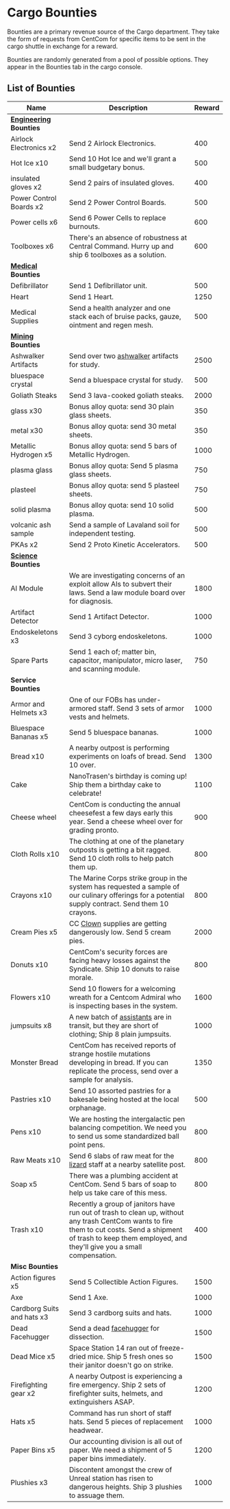 # Cargo Bounties

Bounties are a primary revenue source of the Cargo department. They take the form of requests from CentCom for specific items to be sent in the cargo shuttle in exchange for a reward.

Bounties are randomly generated from a pool of possible options. They appear in the Bounties tab in the cargo console.

## List of Bounties

| Name                                        | Description                                                  | Reward |
| ------------------------------------------- | ------------------------------------------------------------ | ------ |
| **[Engineering](engineer.md)** **Bounties** |                                                              |        |
| Airlock Electronics x2                      | Send 2 Airlock Electronics.                                  | 400    |
| Hot Ice x10                                 | Send 10 Hot Ice and we'll grant a small budgetary bonus.     | 500    |
| insulated gloves x2                         | Send 2 pairs of insulated gloves.                            | 400    |
| Power Control Boards x2                     | Send 2 Power Control Boards.                                 | 500    |
| Power cells x6                              | Send 6 Power Cells to replace burnouts.                      | 600    |
| Toolboxes x6                                | There's an absence of robustness at Central Command. Hurry up and ship 6 toolboxes as a solution. | 600    |
| **[Medical](\3_HowToPlay\Jobs\Medical_roles\Medical-Doctor.md) Bounties**   |                                                              |        |
| Defibrillator                               | Send 1 Defibrillator unit.                                   | 500    |
| Heart                                       | Send 1 Heart.                                                | 1250   |
| Medical Supplies                            | Send a health analyzer and one stack each of bruise packs, gauze, ointment and regen mesh. | 500    |
| **[Mining](\3_HowToPlay\Jobs\Cargo_roles\Shaft-Miner.md) Bounties**       |                                                              |        |
| Ashwalker Artifacts                         | Send over two [ashwalker](\3_HowToPlay\Jobs\Protagonist_roles\Ghost_roles\Ashwalker.md) artifacts for study. | 2500   |
| bluespace crystal                           | Send a bluespace crystal for study.                          | 500    |
| Goliath Steaks                              | Send 3 lava-cooked goliath steaks.                           | 2000   |
| glass x30                                   | Bonus alloy quota: send 30 plain glass sheets.               | 350    |
| metal x30                                   | Bonus alloy quota: send 30 metal sheets.                     | 350    |
| Metallic Hydrogen x5                        | Bonus alloy quota: send 5 bars of Metallic Hydrogen.         | 1000   |
| plasma glass                                | Bonus alloy quota: Send 5 plasma glass sheets.               | 750    |
| plasteel                                    | Bonus alloy quota: send 5 plasteel sheets.                   | 750    |
| solid plasma                                | Bonus alloy quota: send 10 solid plasma.                     | 500    |
| volcanic ash sample                         | Send a sample of Lavaland soil for independent testing.      | 500    |
| PKAs x2                                     | Send 2 Proto Kinetic Accelerators.                           | 500    |
| **[Science](\3_HowToPlay\Jobs\Science_roles\Scientist.md) Bounties**        |                                                              |        |
| AI Module                                   | We are investigating concerns of an exploit allow AIs to subvert their laws. Send a law module board over for diagnosis. | 1800   |
| Artifact Detector                           | Send 1 Artifact Detector.                                    | 1000   |
| Endoskeletons x3                            | Send 3 cyborg endoskeletons.                                 | 1000   |
| Spare Parts                                 | Send 1 each of; matter bin, capacitor, manipulator, micro laser, and scanning module. | 750    |
| **Service Bounties**                        |                                                              |        |
| Armor and Helmets x3                        | One of our FOBs has under-armored staff. Send 3 sets of armor vests and helmets. | 1000   |
| Bluespace Bananas x5                        | Send 5 bluespace bananas.                                    | 1000   |
| Bread x10                                   | A nearby outpost is performing experiments on loafs of bread. Send 10 over. | 1300   |
| Cake                                        | NanoTrasen's birthday is coming up! Ship them a birthday cake to celebrate! | 1100   |
| Cheese wheel                                | CentCom is conducting the annual cheesefest a few days early this year. Send a cheese wheel over for grading pronto. | 900    |
| Cloth Rolls x10                             | The clothing at one of the planetary outposts is getting a bit ragged. Send 10 cloth rolls to help patch them up. | 800    |
| Crayons x10                                 | The Marine Corps strike group in the system has requested a sample of our culinary offerings for a potential supply contract. Send them 10 crayons. | 800    |
| Cream Pies x5                               | CC [Clown](clown.md) supplies are getting dangerously low. Send 5 cream pies. | 2000   |
| Donuts x10                                  | CentCom's security forces are facing heavy losses against the Syndicate. Ship 10 donuts to raise morale. | 800    |
| Flowers x10                                 | Send 10 flowers for a welcoming wreath for a Centcom Admiral who is inspecting bases in the system. | 1600   |
| jumpsuits x8                                | A new batch of [assistants](assistant.md) are in transit, but they are short of clothing; Ship 8 plain jumpsuits. | 1000   |
| Monster Bread                               | CentCom has received reports of strange hostile mutations developing in bread. If you can replicate the process, send over a sample for analysis. | 1350   |
| Pastries x10                                | Send 10 assorted pastries for a bakesale being hosted at the local orphanage. | 500    |
| Pens x10                                    | We are hosting the intergalactic pen balancing competition. We need you to send us some standardized ball point pens. | 800    |
| Raw Meats x10                               | Send 6 slabs of raw meat for the [lizard](Guide-to-player-species.md) staff at a nearby satellite post. | 800    |
| Soap x5                                     | There was a plumbing accident at CentCom. Send 5 bars of soap to help us take care of this mess. | 800    |
| Trash x10                                   | Recently a group of janitors have run out of trash to clean up, without any trash CentCom wants to fire them to cut costs. Send a shipment of trash to keep them employed, and they'll give you a small compensation. | 400    |
| **Misc Bounties**                           |                                                              |        |
| Action figures x5                           | Send 5 Collectible Action Figures.                           | 1500   |
| Axe                                         | Send 1 Axe.                                                  | 1000   |
| Cardborg Suits and hats x3                  | Send 3 cardborg suits and hats.                              | 1000   |
| Dead Facehugger                             | Send a dead [facehugger](xenomorph.md) for dissection.       | 1500   |
| Dead Mice x5                                | Space Station 14 ran out of freeze-dried mice. Ship 5 fresh ones so their janitor doesn't go on strike. | 1500   |
| Firefighting gear x2                        | A nearby Outpost is experiencing a fire emergency. Ship 2 sets of firefighter suits, helmets, and extinguishers ASAP. | 1200   |
| Hats x5                                     | Command has run short of staff hats. Send 5 pieces of replacement headwear. | 1000   |
| Paper Bins x5                               | Our accounting division is all out of paper. We need a shipment of 5 paper bins immediately. | 1200   |
| Plushies x3                                 | Discontent amongst the crew of Unreal station has risen to dangerous heights. Ship 3 plushies to assuage them. | 1000   |

